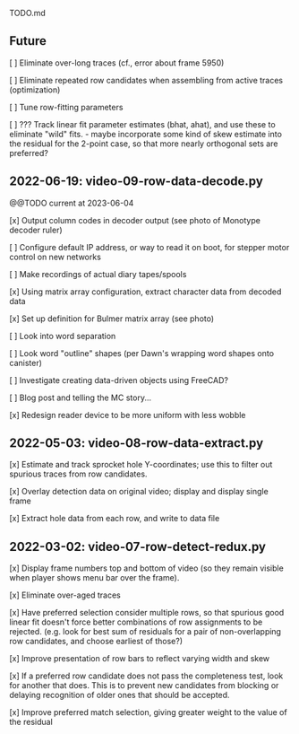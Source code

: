TODO.md

## Future

[ ] Eliminate over-long traces (cf., error about frame 5950)

[ ] Eliminate repeated row candidates when assembling from active traces (optimization)

[ ] Tune row-fitting parameters

[ ] ??? Track linear fit parameter estimates (bhat, ahat), and use these to eliminate "wild" fits.
    - maybe incorporate some kind of skew estimate into the residual for the 2-point case, 
      so that more nearly orthogonal sets are preferred?


## 2022-06-19: video-09-row-data-decode.py  

@@TODO current at 2023-06-04

[x] Output column codes in decoder output (see photo of Monotype decoder ruler)

[ ] Configure default IP address, or way to read it on boot, for stepper motor control on new networks

[ ] Make recordings of actual diary tapes/spools

[x] Using matrix array configuration, extract character data from decoded data

[x] Set up definition for Bulmer matrix array (see photo)

[ ] Look into word separation

[ ] Look word "outline" shapes (per Dawn's wrapping word shapes onto canister)

[ ] Investigate creating data-driven objects using FreeCAD?

[ ] Blog post and telling the MC story...

[x] Redesign reader device to be more uniform with less wobble




## 2022-05-03: video-08-row-data-extract.py

[x] Estimate and track sprocket hole Y-coordinates; use this to filter out spurious traces from row candidates.

[x] Overlay detection data on original video; display and display single frame

[x] Extract hole data from each row, and write to data file


## 2022-03-02: video-07-row-detect-redux.py

[x] Display frame numbers top and bottom of video (so they remain visible when player shows menu bar over the frame).

[x] Eliminate over-aged traces

[x] Have preferred selection consider multiple rows, so that spurious good linear fit doesn't force better combinations of row assignments to be rejected.  (e.g. look for best sum of residuals for a pair of non-overlapping row candidates, and choose earliest of those?) 

[x] Improve presentation of row bars to reflect varying width and skew

[x] If a preferred row candidate does not pass the completeness test, look for another that does.  This is to prevent new candidates from blocking or delaying recognition of older ones that should be accepted.

[x] Improve preferred match selection, giving greater weight to the value of the residual


